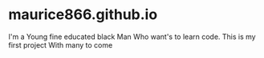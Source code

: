 # maurice866.github.io
I'm a Young fine educated black Man
Who want's to learn code.
This is my first project With many to come
